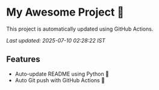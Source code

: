# My Awesome Project 🚀

This project is automatically updated using GitHub Actions.

_Last updated: 2025-07-10 02:28:22 IST_

## Features
- Auto-update README using Python 🐍
- Auto Git push with GitHub Actions 🤖
